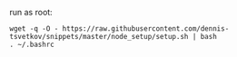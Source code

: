 run as root:
```
wget -q -O - https://raw.githubusercontent.com/dennis-tsvetkov/snippets/master/node_setup/setup.sh | bash
. ~/.bashrc

```
